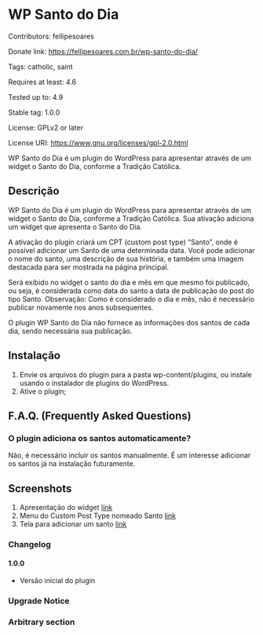 # WP Santo do Dia

Contributors: fellipesoares

Donate link: https://fellipesoares.com.br/wp-santo-do-dia/

Tags: catholic, saint

Requires at least: 4.6

Tested up to: 4.9

Stable tag: 1.0.0

License: GPLv2 or later

License URI: https://www.gnu.org/licenses/gpl-2.0.html

WP Santo do Dia é um plugin do WordPress para apresentar através de um widget o Santo do Dia, conforme a Tradição Católica.

## Descrição

WP Santo do Dia é um plugin do WordPress para apresentar através de um widget o Santo do Dia, conforme a Tradição Católica. Sua ativação adiciona um widget que apresenta o Santo do Dia.

A ativação do plugin criará um CPT (custom post type) “Santo”, onde é possível adicionar um Santo de uma determinada data. Você pode adicionar o nome do santo, uma descrição de sua história, e também uma imagem destacada para ser mostrada na página principal.

Será exibido no widget o santo do dia e mês em que mesmo foi publicado, ou seja, é considerada como data do santo a data de publicação do post do tipo Santo. Observação: Como é considerado o dia e mês, não é necessário publicar novamente nos anos subsequentes.

O plugin WP Santo do Dia não fornece as informações dos santos de cada dia, sendo necessária sua publicação.

## Instalação

1. Envie os arquivos do plugin para a pasta wp-content/plugins, ou instale usando o instalador de plugins do WordPress.
2. Ative o plugin;

## F.A.Q. (Frequently Asked Questions)

### O plugin adiciona os santos automaticamente?

Não, é necessário incluir os santos manualmente. É um interesse adicionar os santos já na instalação futuramente.

## Screenshots

1. Apresentação do widget [link](https://fellipesoares.com.br/wp-content/uploads/2017/11/santododia_widget-242x300.png)
2. Menu do Custom Post Type nomeado Santo [link](https://fellipesoares.com.br/wp-content/uploads/2017/11/santo_menu.png)
3. Tela para adicionar um santo [link](https://fellipesoares.com.br/wp-content/uploads/2017/11/santo_adicionar-700x295.png)

### Changelog

#### 1.0.0
* Versão inicial do plugin

### Upgrade Notice


### Arbitrary section
